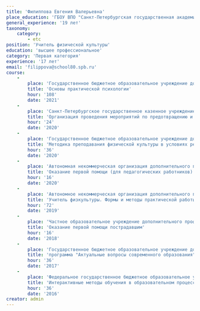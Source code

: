 ```yaml
---
title: 'Филиппова Евгения Валерьевна'
place_education: 'ГБОУ ВПО "Санкт-Петербургская государственная академия физической культуры им. П.Ф. Лесгафта"'
general_experience: '19 лет'
taxonomy:
    category:
        - etc
position: 'Учитель физической культуры'
education: 'высшее профессиональное'
category: 'Первая категория'
experience: '17 лет'
email: 'filippova@school80.spb.ru'
course: 
    -
        place: 'Государственное бюджетное образовательное учреждение дополнительного профессионального образования (повышения квалификации) специалистов Санкт-Петербургская академия постдипломного педагогического образования'
        title: 'Основы практической психологии'
        hour: '108'
        date: '2021'
    -
        place: 'Санкт-Петербургское государственное казенное учреждение дополнительного профессионального образования "Учебно-методический центр по гражданской обороне и чрезвычайным ситуациям"'
        title: 'Организация проведения мероприятий по предотвращению и ликвидации чрезвычайных ситуаций'
        hour: '24'
        date: '2020'
    -
        place: 'Государственное бюджетное образовательное учреждение дополнительного педагогического профессионального образования Центр повышения квалификации специалистов Петроградского района Санкт-Петербурга "Информационно-методический центр"'
        title: 'Методика преподавания физической культуры в условиях реализации ФГОС'
        hour: '36'
        date: '2020'
    -
        place: 'Автономная некоммерческая организация дополнительного профессионального образования "Учебный центр "Педагогический альянс"'
        title: 'Оказание первой помощи (для педагогических работников)'
        hour: '16'
        date: '2020'
    -
        place: 'Автономное некоммерческая организация дополнительного профессионального образования "Санкт-Петербургский университет повышения квалификации и профессиональной переподготовки"'
        title: 'Учитель физкультуры. Формы и методы практической работы учителя физической культуры в условиях новой школы'
        hour: '72'
        date: '2019'
    -
        place: 'Частное образовательное учреждение дополнительного профессионального образования Образовательный центр охраны труда'
        title: 'Оказание первой помощи пострадавшим'
        hour: '16'
        date: '2018'
    -
        place: 'Государственное бюджетное образовательное учреждение дополнительного педагогического профессионального образования Центр повышения квалификации специалистов Петроградского района Санкт-Петербурга "Информационно-методический центр"'
        title: 'программа "Актуальные вопросы современного образования"; модуль "Реализация ФГОС в основной школе"'
        hour: '36'
        date: '2017'
    -
        place: 'Федеральное государственное бюджетное образовательное учреждение высшего образования "Петербургский государственный университет путей сообщения Императора Александра I"'
        title: 'Интерактивные методы обучения в образовательном процессе'
        hour: '36'
        date: '2016'
creator: admin
---
```

